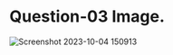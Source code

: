 # Question-03 Image.
![Screenshot 2023-10-04 150913](https://github.com/Khush0031/pw-skills-full-stack-web-dev-assignment-solution/assets/121889921/913f58dd-708e-4ce6-98a9-b0276445a925)
